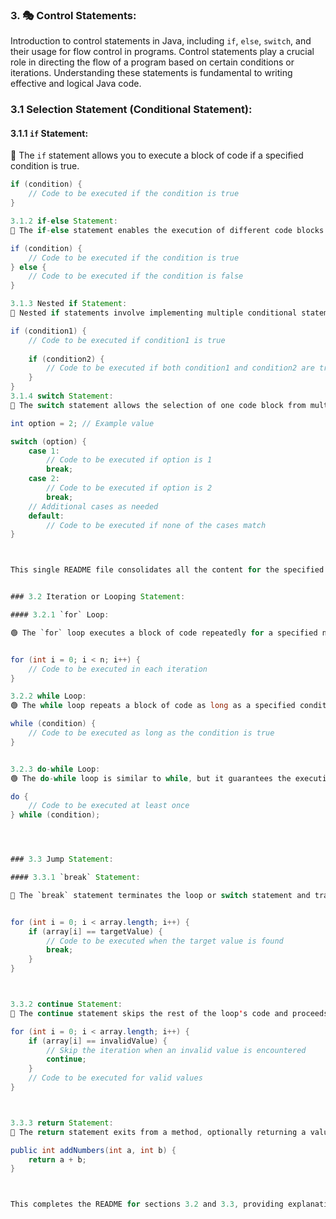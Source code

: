 ### 3. 🎭 Control Statements:

Introduction to control statements in Java, including `if`, `else`, `switch`, and their usage for flow control in programs. Control statements play a crucial role in directing the flow of a program based on certain conditions or iterations. Understanding these statements is fundamental to writing effective and logical Java code.

### 3.1 Selection Statement (Conditional Statement):

#### 3.1.1 `if` Statement:

🔹 The `if` statement allows you to execute a block of code if a specified condition is true.

```java
if (condition) {
    // Code to be executed if the condition is true
}

3.1.2 if-else Statement:
🔹 The if-else statement enables the execution of different code blocks based on a true or false condition.

if (condition) {
    // Code to be executed if the condition is true
} else {
    // Code to be executed if the condition is false
}

3.1.3 Nested if Statement:
🔹 Nested if statements involve implementing multiple conditional statements within each other.

if (condition1) {
    // Code to be executed if condition1 is true
    
    if (condition2) {
        // Code to be executed if both condition1 and condition2 are true
    }
}
3.1.4 switch Statement:
🔹 The switch statement allows the selection of one code block from multiple based on the value of an expression.

int option = 2; // Example value

switch (option) {
    case 1:
        // Code to be executed if option is 1
        break;
    case 2:
        // Code to be executed if option is 2
        break;
    // Additional cases as needed
    default:
        // Code to be executed if none of the cases match
}



This single README file consolidates all the content for the specified section on selection statements in Java. 


### 3.2 Iteration or Looping Statement:

#### 3.2.1 `for` Loop:

🟢 The `for` loop executes a block of code repeatedly for a specified number of times.


for (int i = 0; i < n; i++) {
    // Code to be executed in each iteration
}

3.2.2 while Loop:
🟢 The while loop repeats a block of code as long as a specified condition is true.

while (condition) {
    // Code to be executed as long as the condition is true
}


3.2.3 do-while Loop:
🟢 The do-while loop is similar to while, but it guarantees the execution of the block at least once.

do {
    // Code to be executed at least once
} while (condition);




### 3.3 Jump Statement:

#### 3.3.1 `break` Statement:

🔴 The `break` statement terminates the loop or switch statement and transfers control to the statement following the terminated statement.


for (int i = 0; i < array.length; i++) {
    if (array[i] == targetValue) {
        // Code to be executed when the target value is found
        break;
    }
}



3.3.2 continue Statement:
🔴 The continue statement skips the rest of the loop's code and proceeds to the next iteration.

for (int i = 0; i < array.length; i++) {
    if (array[i] == invalidValue) {
        // Skip the iteration when an invalid value is encountered
        continue;
    }
    // Code to be executed for valid values
}



3.3.3 return Statement:
🔴 The return statement exits from a method, optionally returning a value. Note: return with a value is more commonly used in Java compared to C.

public int addNumbers(int a, int b) {
    return a + b;
}



This completes the README for sections 3.2 and 3.3, providing explanations and code snippets for each type of statement in Java. 




